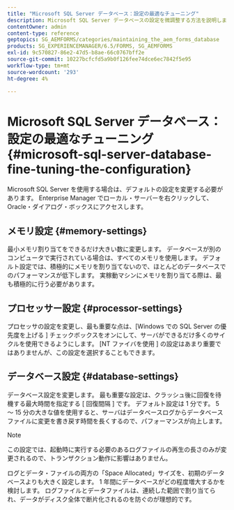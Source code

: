 ```yaml
---
title: "Microsoft SQL Server データベース：設定の最適なチューニング"
description: Microsoft SQL Server データベースの設定を微調整する方法を説明します。
contentOwner: admin
content-type: reference
geptopics: SG_AEMFORMS/categories/maintaining_the_aem_forms_database
products: SG_EXPERIENCEMANAGER/6.5/FORMS, SG_AEMFORMS
exl-id: 9c570827-86e2-47d5-b8ae-66c0767bff2e
source-git-commit: 10227bcfcfd5a9b0f126fee74dce6ec7842f5e95
workflow-type: tm+mt
source-wordcount: '293'
ht-degree: 4%

---
```


# Microsoft SQL Server データベース：設定の最適なチューニング {#microsoft-sql-server-database-fine-tuning-the-configuration}

Microsoft SQL Server を使用する場合は、デフォルトの設定を変更する必要があります。 Enterprise Manager でローカル・サーバーを右クリックして、Oracle・ダイアログ・ボックスにアクセスします。

## メモリ設定 {#memory-settings}

最小メモリ割り当てをできるだけ大きい数に変更します。 データベースが別のコンピュータで実行されている場合は、すべてのメモリを使用します。 デフォルト設定では、積極的にメモリを割り当てないので、ほとんどのデータベースでのパフォーマンスが低下します。 実稼動マシンにメモリを割り当てる際は、最も積極的に行う必要があります。

## プロセッサー設定 {#processor-settings}

プロセッサの設定を変更し、最も重要な点は、[Windows での SQL Server の優先度を上げる ] チェックボックスをオンにして、サーバができるだけ多くのサイクルを使用できるようにします。 [NT ファイバを使用 ] の設定はあまり重要ではありませんが、この設定を選択することもできます。

## データベース設定 {#database-settings}

データベース設定を変更します。 最も重要な設定は、クラッシュ後に回復を待機する最大時間を指定する [ 回復間隔 ] です。 デフォルト設定は 1 分です。 5 ～ 15 分の大きな値を使用すると、サーバはデータベースログからデータベースファイルに変更を書き戻す時間を長くするので、パフォーマンスが向上します。

>[!NOTE]
>
>この設定では、起動時に実行する必要のあるログファイルの再生の長さのみが変更されるので、トランザクション動作に影響はありません。

ログとデータ・ファイルの両方の「Space Allocated」サイズを、初期のデータベースよりも大きく設定します。 1 年間にデータベースがどの程度増大するかを検討します。 ログファイルとデータファイルは、連続した範囲で割り当てられ、データがディスク全体で断片化されるのを防ぐのが理想的です。
